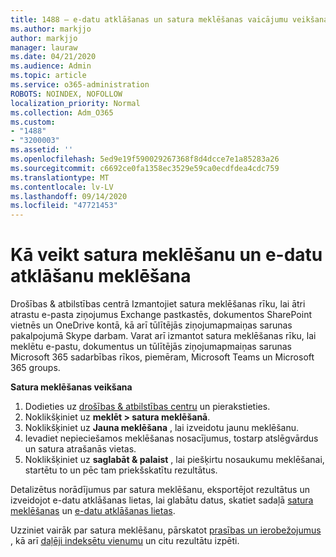 ```yaml
---
title: 1488 — e-datu atklāšanas un satura meklēšanas vaicājumu veikšana
ms.author: markjjo
author: markjjo
manager: lauraw
ms.date: 04/21/2020
ms.audience: Admin
ms.topic: article
ms.service: o365-administration
ROBOTS: NOINDEX, NOFOLLOW
localization_priority: Normal
ms.collection: Adm_O365
ms.custom:
- "1488"
- "3200003"
ms.assetid: ''
ms.openlocfilehash: 5ed9e19f590029267368f8d4dcce7e1a85283a26
ms.sourcegitcommit: c6692ce0fa1358ec3529e59ca0ecdfdea4cdc759
ms.translationtype: MT
ms.contentlocale: lv-LV
ms.lasthandoff: 09/14/2020
ms.locfileid: "47721453"
---
```

# <a name="how-to-perform-content-searches-and-ediscovery-searches"></a>Kā veikt satura meklēšanu un e-datu atklāšanu meklēšana

Drošības & atbilstības centrā Izmantojiet satura meklēšanas rīku, lai ātri atrastu e-pasta ziņojumus Exchange pastkastēs, dokumentos SharePoint vietnēs un OneDrive kontā, kā arī tūlītējās ziņojumapmaiņas sarunas pakalpojumā Skype darbam. Varat arī izmantot satura meklēšanas rīku, lai meklētu e-pastu, dokumentus un tūlītējās ziņojumapmaiņas sarunas Microsoft 365 sadarbības rīkos, piemēram, Microsoft Teams un Microsoft 365 groups.

**Satura meklēšanas veikšana**

1. Dodieties uz [drošības & atbilstības centru](https://protection.office.com) un pierakstieties.
2. Noklikšķiniet uz **meklēt > satura meklēšanā**.
3. Noklikšķiniet uz **Jauna meklēšana** , lai izveidotu jaunu meklēšanu.
4. Ievadiet nepieciešamos meklēšanas nosacījumus, tostarp atslēgvārdus un satura atrašanās vietas.  
5. Noklikšķiniet uz **saglabāt & palaist** , lai piešķirtu nosaukumu meklēšanai, startētu to un pēc tam priekšskatītu rezultātus.

Detalizētus norādījumus par satura meklēšanu, eksportējot rezultātus un izveidojot e-datu atklāšanas lietas, lai glabātu datus, skatiet sadaļā [satura meklēšanas](https://docs.microsoft.com/microsoft-365/compliance/content-search) un [e-datu atklāšanas lietas](https://docs.microsoft.com/microsoft-365/compliance/ediscovery-cases).

Uzziniet vairāk par satura meklēšanu, pārskatot [prasības un ierobežojumus](https://docs.microsoft.com/microsoft-365/compliance/limits-for-content-search) , kā arī  [daļēji indeksētu vienumu](https://docs.microsoft.com/microsoft-365/compliance/investigating-partially-indexed-items-in-ediscovery) un citu rezultātu izpēti.